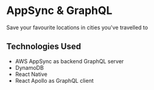 # AppSync & GraphQL
Save your favourite locations in cities you've travelled to

## Technologies Used
* AWS AppSync as backend GraphQL server
* DynamoDB
* React Native
* React Apollo as GraphQL client
